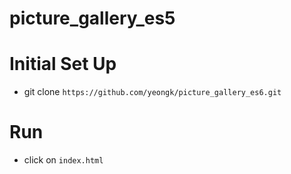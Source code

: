 # picture_gallery_es5


Initial Set Up
==============
* git clone `https://github.com/yeongk/picture_gallery_es6.git`


Run
=====
* click on `index.html`
